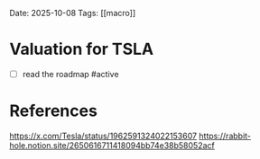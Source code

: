 Date: 2025-10-08
Tags: [[macro]]

# Valuation for TSLA

- [ ] read the roadmap #active

# References
https://x.com/Tesla/status/1962591324022153607
https://rabbit-hole.notion.site/2650616711418094bb74e38b58052acf
